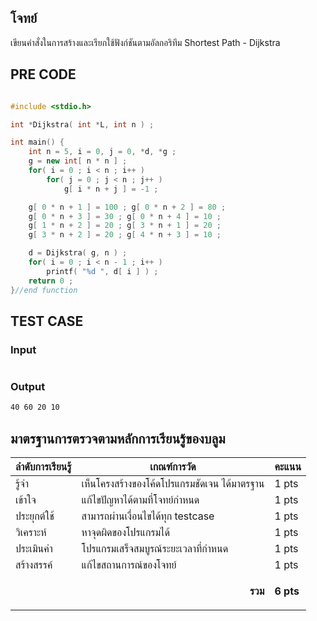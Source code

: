 ## โจทย์
เขียนคำสั่งในการสร้างและเรียกใช้ฟังก์ชันตามอัลกอริทึม Shortest Path - Dijkstra

## PRE CODE
```c++

#include <stdio.h>

int *Dijkstra( int *L, int n ) ;

int main() {
    int n = 5, i = 0, j = 0, *d, *g ;
    g = new int[ n * n ] ;
    for( i = 0 ; i < n ; i++ )
        for( j = 0 ; j < n ; j++ )
            g[ i * n + j ] = -1 ;

    g[ 0 * n + 1 ] = 100 ; g[ 0 * n + 2 ] = 80 ;
    g[ 0 * n + 3 ] = 30 ; g[ 0 * n + 4 ] = 10 ;
    g[ 1 * n + 2 ] = 20 ; g[ 3 * n + 1 ] = 20 ;
    g[ 3 * n + 2 ] = 20 ; g[ 4 * n + 3 ] = 10 ;

    d = Dijkstra( g, n ) ;
    for( i = 0 ; i < n - 1 ; i++ )
        printf( "%d ", d[ i ] ) ;
    return 0 ;
}//end function
```

## TEST CASE
### Input
```bash

```
### Output
```bash
40 60 20 10
```

## มาตรฐานการตรวจตามหลักการเรียนรู้ของบลูม
| ลำดับการเรียนรู้ | เกณฑ์การวัด | คะแนน |
| -------- | -------- | -------- |
| รู้จำ | เห็นโครงสร้างของโค้ดโปรแกรมชัดเจน ได้มาตรฐาน | 1 pts |
| เข้าใจ | แก้ไขปัญหาได้ตามที่โจทย์กำหนด | 1 pts |
| ประยุกต์ใช้ | สามารถผ่านเงื่อนไขได้ทุก testcase | 1 pts |
| วิเคราะห์ | หาจุดผิดของโปรแกรมได้ | 1 pts |
| ประเมินค่า | โปรแกรมเสร็จสมบูรณ์ระยะเวลาที่กำหนด | 1 pts |
| สร้างสรรค์ | แก้ไขสถานการณ์ของโจทย์ | 1 pts |
||<p style='text-align: right !important;'>**รวม**</p>|**6 pts**|
